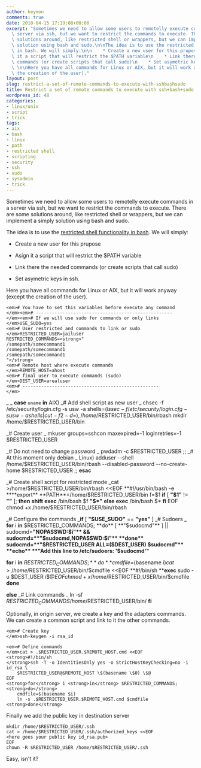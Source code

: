 ```yaml
---
author: keymon
comments: true
date: 2010-04-15 17:19:08+00:00
excerpt: "Sometimes we need to allow some users to remotelly execute commands in a\
  \ server via ssh, but we want to restrict the commands to execute. There are some\
  \ solutions around, like restricted shell or wrappers, but we can implement a simply\
  \ solution using bash and sudo.\n\nThe idea is to use the restricted shell functionality\
  \ in bash. We will simply:\n\n    * Create a new user for this prupose\n    * Asign\
  \ it a script that will restrict the $PATH variable\n    * Link there the needed\
  \ commands (or create scripts that call sudo)\n    * Set asymetric keys in ssh.\
  \ \n\nHere you have all commands for Linux or AIX, but it will work anyway (except\
  \ the creation of the user)."
layout: post
slug: restrict-a-set-of-remote-commands-to-execute-with-sshbashsudo
title: Restrict a set of remote commands to execute with ssh+bash+sudo
wordpress_id: 48
categories:
- linux/unix
- script
- trick
tags:
- aix
- bash
- linux
- path
- restricted shell
- scripting
- security
- ssh
- sudo
- sysadmin
- trick
---
```




Sometimes we need to allow some users to remotelly execute commands in a  server via ssh,  but we want to restrict the commands to execute. There are some  solutions around,  like restricted shell or wrappers, but we can implement a simply  solution using bash and sudo.

The idea is to use the [restricted shell functionality in bash](http://www.gnu.org/software/bash/manual/bashref.html#The-Restricted-Shell). We will  simply:



	
  * Create a new user for this prupose

	
  * Asign it a script that will restrict the $PATH variable

	
  * Link there the needed commands (or create scripts that call  sudo)

	
  * Set asymetric keys in ssh.


Here you have all commands for Linux or AIX, but it will work anyway  (except the creation of the user).




    
    <em># You have to set this variables before execute any command
    </em><em># ---------------------------------------------------
    </em><em># If we will use sudo for commands or only links
    </em>USE_SUDO=yes
    <em># User restricted and commands to link or sudo
    </em>RESTRICTED_USER=jailuser
    RESTRICTED_COMMANDS=<strong>"
    /somepath/somecommand1
    /somepath/somecommand1
    /somepath/somecommand1
    "</strong>
    <em># Remote host where execute commands
    </em>REMOTE_HOST=ahost
    <em># final user to execute commands (sudo)
    </em>DEST_USER=arealuser
    <em># ---------------------------------------------------
    </em>


_
_
**case** `uname` **in**
AIX)
_# Add shell script as new user
_ chsec -f /etc/security/login.cfg -s usw -a shells=$(lssec -f /etc/security/login.cfg -s usw -a shells | cut -f 2 -d =),/home/$RESTRICTED_USER/bin/rbash
mkdir /home/$RESTRICTED_USER/bin

_# Create user
_ mkuser groups=sshcon maxexpired=-1 loginretries=-1 $RESTRICTED_USER

_# Do not need to change password
_ pwdadm -c $RESTRICTED_USER
;;
_# At this moment only debian
_ Linux)
adduser --shell /home/$RESTRICTED_USER/bin/rbash --disabled-password  --no-create-home $RESTRICTED_USER
;;
**esac**

_# Create shell script for restricted mode
_cat >/home/$RESTRICTED_USER/bin/rbash <<EOF
**#!/usr/bin/bash -e
****export** **PATH**=/home/$RESTRICTED_USER/bin
f=\$1
**if** [ **"\$1"** != **""** ]; **then**
**shift**
**exec** /bin/bash \$f **"\$*"**
**else**
**exec** /bin/bash \$*
**fi**
EOF
chmod +x /home/$RESTRICTED_USER/bin/rbash

_# Configure the commands
_**if** [ **"$USE_SUDO"** == **"yes"** ]
_# Sudoers
_ **for** i **in** $RESTRICTED_COMMANDS; **do**
[ **"$sudocmd"** ] || sudocmd=**"NOPASSWD:$i"** && sudocmd=**"$sudocmd,NOPASSWD:$i"**
**done**
sudocmd=**"$RESTRICTED_USER ALL=($DEST_USER) $sudocmd"**
**echo** **"Add this line to /etc/sudoers: '$sudocmd'"**

**for** i **in** $RESTRICTED_COMMANDS; **do**
cmdfile=$(basename $i)
cat > /home/$RESTRICTED_USER/bin/$cmdfile <<EOF
**#!/bin/sh
****exec** sudo -u $DEST_USER $i \$@
EOF
chmod +x /home/$RESTRICTED_USER/bin/$cmdfile
**done**

**else**
_# Link commands
_ ln -sf $RESTRICTED_COMMANDS /home/$RESTRICTED_USER/bin/
**fi**




Optionally, in origin server, we create a key and the adapters commands.  We can create a common script and link to it the other commands.




    
    <em># Create key
    </em>ssh-keygen -i rsa_id
    
    <em># Define commands
    </em>cat > .$RESTRICTED_USER.$REMOTE_HOST.cmd <<EOF
    <strong>#!/bin/sh
    </strong>ssh -T -o IdentitiesOnly yes -o StrictHostKeyChecking=no -i id_rsa \
        $RESTRICTED_USER@$REMOTE_HOST \$(basename \$0) \$@
    EOF
    <strong>for</strong> i <strong>in</strong> $RESTRICTED_COMMANDS; <strong>do</strong>
        cmdfile=$(basename $i)
        ln -s .$RESTRICTED_USER.$REMOTE_HOST.cmd $cmdfile
    <strong>done</strong>
    





Finally we add the public key in destination server




    
    mkdir /home/$RESTRICTED_USER/.ssh
    cat > /home/$RESTRICTED_USER/.ssh/authorized_keys <<EOF
    <here goes your public key id_rsa.pub>
    EOF
    chown -R $RESTRICTED_USER /home/$RESTRICTED_USER/.ssh





Easy, isn't it?


